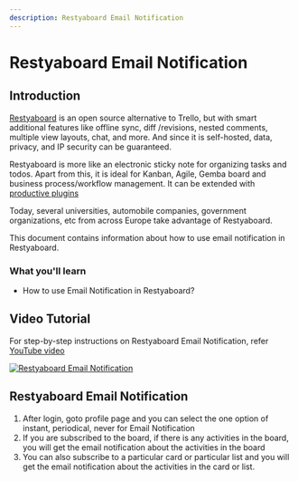 ```yaml
---
description: Restyaboard Email Notification
---
```


# Restyaboard Email Notification

## Introduction

[Restyaboard](https://restya.com/board) is an open source alternative to Trello, but with smart additional features like offline sync, diff /revisions, nested comments, multiple view layouts, chat, and more. And since it is self-hosted, data, privacy, and IP security can be guaranteed.

Restyaboard is more like an electronic sticky note for organizing tasks and todos. Apart from this, it is ideal for Kanban, Agile, Gemba board and business process/workflow management. It can be extended with [productive plugins](https://restya.com/board/apps "productive plugins")

Today, several universities, automobile companies, government organizations, etc from across Europe take advantage of Restyaboard.

This document contains information about how to use email notification in Restyaboard.

### What you'll learn

*   How to use Email Notification in Restyaboard?

## Video Tutorial

For step-by-step instructions on Restyaboard Email Notification, refer [YouTube video](https://www.youtube.com/watch?v=OCQyDwcB5S8 "Watch video on Restyaboard Email Notification")

[![Restyaboard Email Notification](restyaboard-email-notification.png)](https://www.youtube.com/watch?v=OCQyDwcB5S8 "Watch video on Restyaboard Email Notification")

## Restyaboard Email Notification

1.  After login, goto profile page and you can select the one option of instant, periodical, never for Email Notification
2.  If you are subscribed to the board, if there is any activities in the board, you will get the email notification about the activities in the board
3.  You can also subscribe to a particular card or particular list and you will get the email notification about the activities in the card or list.